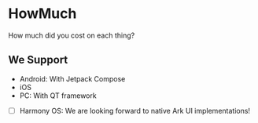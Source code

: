 # HowMuch

How much did you cost on each thing?

## We Support

- Android: With Jetpack Compose
- iOS
- PC: With QT framework
- [ ] Harmony OS: We are looking forward to native Ark UI implementations!
